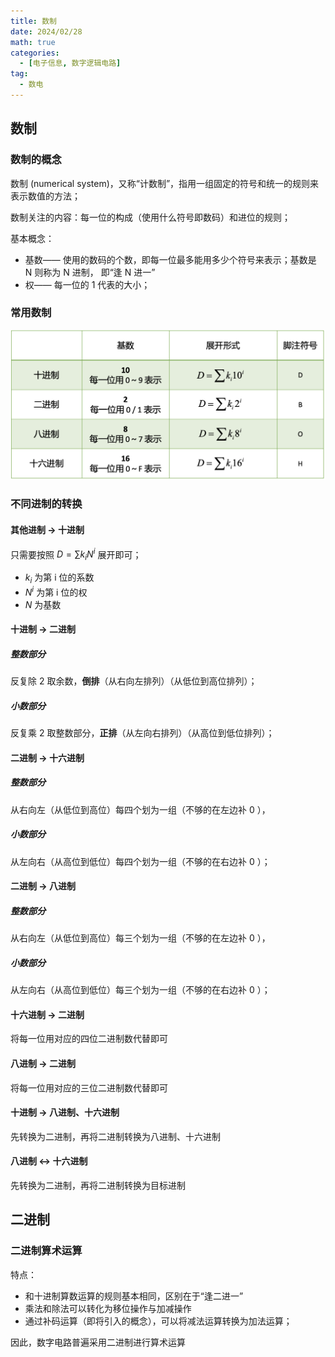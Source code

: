 ```yaml
---
title: 数制
date: 2024/02/28
math: true
categories:
  - [电子信息, 数字逻辑电路]
tag:
  - 数电
---
```


## 数制

### 数制的概念

数制 (numerical system)，又称“计数制”，指用一组固定的符号和统一的规则来表示数值的方法；

数制关注的内容：每一位的构成（使用什么符号即数码）和进位的规则；

基本概念：

- 基数—— 使用的数码的个数，即每一位最多能用多少个符号来表示；基数是 N 则称为 N 进制， 即“逢 N 进一”
- 权—— 每一位的 1 代表的大小；

### 常用数制

![常用数制](../../assets/ie/de/numerical-system/常用数制.png)

### 不同进制的转换

#### 其他进制 -> 十进制

只需要按照 $D=\sum k_i N^i$ 展开即可；

- $k_i$ 为第 i 位的系数
- $N^i$ 为第 i 位的权
- $N$ 为基数

#### 十进制 -> 二进制

##### 整数部分

反复除 2 取余数，**倒排**（从右向左排列）（从低位到高位排列）；

##### 小数部分

反复乘 2 取整数部分，**正排**（从左向右排列）（从高位到低位排列）；

#### 二进制 -> 十六进制

##### 整数部分

从右向左（从低位到高位）每四个划为一组（不够的在左边补 0 ），

##### 小数部分

从左向右（从高位到低位）每四个划为一组（不够的在右边补 0 ）；

#### 二进制 -> 八进制

##### 整数部分

从右向左（从低位到高位）每三个划为一组（不够的在左边补 0 ），

##### 小数部分

从左向右（从高位到低位）每三个划为一组（不够的在右边补 0 ）；

#### 十六进制 -> 二进制

将每一位用对应的四位二进制数代替即可

#### 八进制 -> 二进制

将每一位用对应的三位二进制数代替即可

#### 十进制 -> 八进制、十六进制

先转换为二进制，再将二进制转换为八进制、十六进制

#### 八进制 <-> 十六进制

先转换为二进制，再将二进制转换为目标进制

## 二进制

### 二进制算术运算

特点：

- 和十进制算数运算的规则基本相同，区别在于“逢二进一”
- 乘法和除法可以转化为移位操作与加减操作
- 通过补码运算（即将引入的概念），可以将减法运算转换为加法运算；

因此，数字电路普遍采用二进制进行算术运算
